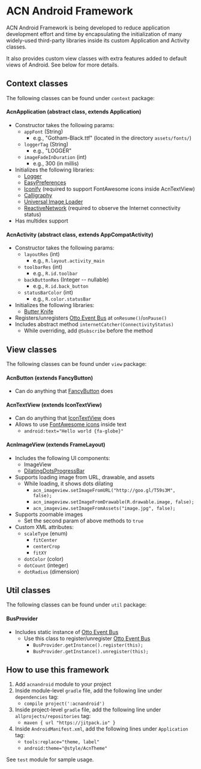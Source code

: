 # ACN Android Framework
ACN Android Framework is being developed to reduce application development effort and time by encapsulating the initialization of many widely-used third-party libraries inside its custom Application and Activity classes.

It also provides custom view classes with extra features added to default views of Android. See below for more details.



## Context classes
The following classes can be found under `context` package:

#### AcnApplication (abstract class, extends Application)
- Constructor takes the following params:
    - `appFont` (String)
        - e.g., "Gotham-Black.ttf" (located in the directory `assets/fonts/`)
    - `loggerTag` (String)
        - e.g., "LOGGER"
    - `imageFadeInDuration` (int)
        - e.g., 300 (in millis)
- Initializes the following libraries:
    - [Logger](https://github.com/orhanobut/logger)
    - [EasyPreferences](https://github.com/Pixplicity/EasyPreferences)
    - [Iconify](https://github.com/JoanZapata/android-iconify) (required to support FontAwesome icons inside AcnTextView)
    - [Calligraphy](https://github.com/chrisjenx/Calligraphy)
    - [Universal Image Loader](https://github.com/nostra13/Android-Universal-Image-Loader)
    - [ReactiveNetwork](https://github.com/pwittchen/ReactiveNetwork) (required to observe the Internet connectivity status) 
- Has multidex support

#### AcnActivity (abstract class, extends AppCompatActivity)
- Constructor takes the following params:
    - `layoutRes` (int) 
        - e.g., `R.layout.activity_main`
    - `toolbarRes` (int)
        - e.g., `R.id.toolbar`
    - `backButtonRes` (Integer -- nullable)
        - e.g., `R.id.back_button`
    - `statusBarColor` (int)
        - e.g., `R.color.statusBar`
- Initializes the following libraries:
    - [Butter Knife](http://jakewharton.github.io/butterknife/)
- Registers/unregisters [Otto Event Bus](http://square.github.io/otto/) at `onResume()`/`onPause()`
- Includes abstract method `internetCatcher(ConnectivityStatus)`
    - While overriding, add `@Subscribe` before the method



## View classes
The following classes can be found under `view` package:

#### AcnButton (extends FancyButton)
- Can do anything that [FancyButton](https://github.com/medyo/Fancybuttons) does

#### AcnTextView (extends IconTextView)
- Can do anything that [IconTextView](https://github.com/JoanZapata/android-iconify) does
- Allows to use [FontAwesome icons](http://fortawesome.github.io/Font-Awesome/icons/) inside text
    - `android:text="Hello world {fa-globe}"`

#### AcnImageView (extends FrameLayout)
- Includes the following UI components:
    - ImageView
    - [DilatingDotsProgressBar](https://github.com/JustZak/DilatingDotsProgressBar)
- Supports loading image from URL, drawable, and assets
    - While loading, it shows dots dilating
        - `acn_imageview.setImageFromURL("http://goo.gl/T59s3M", false);`
        - `acn_imageview.setImageFromDrawable(R.drawable.image, false);`
        - `acn_imageview.setImageFromAssets("image.jpg", false);`
- Supports zoomable images
    - Set the second param of above methods to `true`
- Custom XML attributes:
    - `scaleType` (enum)
        - `fitCenter`
        - `centerCrop`
        - `fitXY`
    - `dotColor` (color)
    - `dotCount` (integer)
    - `dotRadius` (dimension)



## Util classes
The following classes can be found under `util` package:

#### BusProvider
- Includes static instance of [Otto Event Bus](http://square.github.io/otto/)
    - Use this class to register/unregister [Otto Event Bus](http://square.github.io/otto/)
        - `BusProvider.getInstance().register(this);`
        - `BusProvider.getInstance().unregister(this);`



## How to use this framework
1. Add `acnandroid` module to your project
2. Inside module-level `gradle` file, add the following line under `dependencies` tag:
    - `compile project(':acnandroid')`
3. Inside project-level `gradle` file, add the following line under `allprojects/repositories` tag:
    - `maven { url "https://jitpack.io" }`
4. Inside `AndroidManifest.xml`, add the following lines under `Application` tag:
    - `tools:replace="theme, label"`
    - `android:theme="@style/AcnTheme"`

See `test` module for sample usage.
